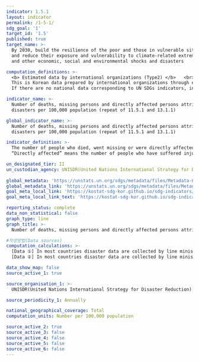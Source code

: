 ```yaml
---
indicator: 1.5.1
layout: indicator
permalink: /1-5-1/
sdg_goal: '1'
target_id: '1.5'
published: true
target_name: >-
  By 2030, build the resilience of the poor and those in vulnerable situations
  and reduce their exposure and vulnerability to climate-related extreme events
  and other economic, social and environmental shocks and disasters

computation_definitions: >-
  <b> Estimated data by international organizations (Type2) </b>   <br>
  This is Korean data prepared by international organizations through estimation and modeling. <br>
  If there are no national data corresponding to UN SDGs indicators, international data are available for monitoring.

indicator_name: >-
  Number of deaths, missing persons and directly affected persons attributed to
  disasters per 100,000 population (repeat of 11.5.1 and 13.1.1)

global_indicator_name: >-
  Number of deaths, missing persons and directly affected persons attributed to
  disasters per 100,000 population (repeat of 11.5.1 and 13.1.1)

indicator_definition: >-
  The number of people who died, went missing or were directly affected by disasters per 100,000 population. <br>
  “Directly affected” means the number of people who have suffered injury, illness or other health effects; who were evacuated, displaced, relocated or have suffered direct damage to their livelihoods, economic, physical, social, cultural and environmental assets.

un_designated_tier: II  
un_custodian_agency: UNISDR(United Nations International Strategy for Disaster Reduction)
 
global_metadata: 'https://unstats.un.org/sdgs/metadata/files/Metadata-01-05-01.pdf'
global_metadata_link: 'https://unstats.un.org/sdgs/metadata/files/Metadata-01-05-01.pdf'
goal_meta_local_link: 'https://kostat-sdg-kor.github.io/sdg-indicators/public/data/Metadata-01-05-01_ENG.pdf'
goal_meta_local_link_text: 'https://kostat-sdg-kor.github.io/sdg-indicators/public/data/Metadata-01-05-01_ENG.pdf'

reporting_status: complete
data_non_statistical: false
graph_type: line
graph_title: >-
  Number of deaths, missing persons and directly affected persons attributed to disasters per 100,000 population 

#작성방법(Data sources)
computation_calculations: >-
  [Data ①] In most countries disaster data are collected by line ministries and national disaster loss databases are established and managed by special purpose agencies including national disaster management agencies, civil protection agencies, and meteorological agencies. The Sendai Framework Focal Points in each country are responsible of data reporting through the Sendai Framework Monitoring System. <br>
  [Data ②] In most countries disaster data are collected by line ministries and national disaster loss databases are established and managed by special purpose agencies including national disaster management agencies, civil protection agencies, and meteorological agencies. The Sendai Framework Focal Points in each country are responsible of data reporting through the Sendai Framework Monitoring System.

data_show_map: false
source_active_1: true

source_organisation_1: >- 
  UNISDR(United Nations International Strategy for Disaster Reduction)

source_periodicity_1: Annually 

national_geographical_coverage: Total
computation_units: Number per 100,000 population

source_active_2: true
source_active_3: false
source_active_4: false
source_active_5: false
source_active_6: false
---
```

